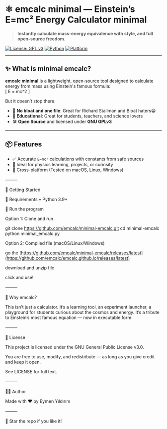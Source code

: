 # ⚛️ emcalc minimal — Einstein’s E=mc² Energy Calculator minimal

> **Instantly calculate mass-energy equivalence with style, and full open-source freedom.**

[![License: GPL v3](https://img.shields.io/badge/License-GPLv3-blue.svg)](https://www.gnu.org/licenses/gpl-3.0)
[![Python](https://img.shields.io/badge/Python-3.9%2B-blue?logo=python)](https://www.python.org/)
[![Platform](https://img.shields.io/badge/platform-macOS%20%7C%20Linux%20%7C%20Windows-informational)](#)

---

## ✨ What is minimal emcalc?

**emcalc minimal** is a lightweight, open-source tool designed to calculate energy from mass using Einstein's famous formula:  
\[
E = mc^2
\]

But it doesn’t stop there:

- 📄 **No bloat and one file**: Great for Richard Stallman and Bloat haters😀
- 🧠 **Educational**: Great for students, teachers, and science lovers  
- 🛠️ **Open Source** and licensed under **GNU GPLv3**

---

## 📦 Features

- ✅ Accurate `E=mc²` calculations with constants from safe sources  
- 🧪 Ideal for physics learning, projects, or curiosity  
- 🐧 Cross-platform (Tested on macOS, Linux, Windows)  

⸻

🚀 Getting Started

🔧 Requirements
	•	Python 3.9+

🧪 Run the program

Option 1: Clone and run

git clone https://github.com/emcalc/minimal-emcalc.git
cd minimal-emcalc
python minimal_emcalc.py

Option 2: Compiled file (macOS/Linux/Windows)

go the [https://github.com/emcalc/minimal-emcalc/releases/latest](https://github.com/emcalc/emcalc.github.io/releases/latest)

download and unzip file

click and use!

⸻

🧠 Why emcalc?

This isn’t just a calculator.
It’s a learning tool, an experiment launcher, a playground for students curious about the cosmos and energy.
It’s a tribute to Einstein’s most famous equation — now in executable form.

⸻

📜 License

This project is licensed under the GNU General Public License v3.0.

You are free to use, modify, and redistribute — as long as you give credit and keep it open.

See LICENSE for full text.

⸻

👨‍💻 Author

Made with ❤️ by Eymen Yıldırım

⸻

🌟 Star the repo if you like it!
